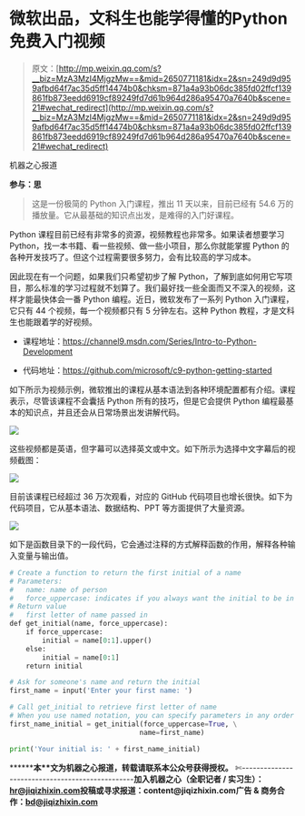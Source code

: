 # 微软出品，文科生也能学得懂的Python免费入门视频

> 原文：[http://mp.weixin.qq.com/s?__biz=MzA3MzI4MjgzMw==&mid=2650771181&idx=2&sn=249d9d959afbd64f7ac35d5ff14474b0&chksm=871a4a93b06dc385fd02ffcf139861fb873eedd6919cf89249fd7d61b964d286a95470a7640b&scene=21#wechat_redirect](http://mp.weixin.qq.com/s?__biz=MzA3MzI4MjgzMw==&mid=2650771181&idx=2&sn=249d9d959afbd64f7ac35d5ff14474b0&chksm=871a4a93b06dc385fd02ffcf139861fb873eedd6919cf89249fd7d61b964d286a95470a7640b&scene=21#wechat_redirect)

机器之心报道

**参与：思**

> 这是一份极简的 Python 入门课程，推出 11 天以来，目前已经有 54.6 万的播放量。它从最基础的知识点出发，是难得的入门好课程。

Python 课程目前已经有非常多的资源，视频教程也非常多。如果读者想要学习 Python，找一本书籍、看一些视频、做一些小项目，那么你就能掌握 Python 的各种开发技巧了。但这个过程需要很多努力，会有比较高的学习成本。

因此现在有一个问题，如果我们只希望初步了解 Python，了解到底如何用它写项目，那么标准的学习过程就不划算了。我们最好找一些全面而又不深入的视频，这样才能最快体会一番 Python 编程。近日，微软发布了一系列 Python 入门课程，它只有 44 个视频，每一个视频都只有 5 分钟左右。这种 Python 教程，才是文科生也能跟着学的好视频。

*   课程地址：https://channel9.msdn.com/Series/Intro-to-Python-Development

*   代码地址：https://github.com/microsoft/c9-python-getting-started

如下所示为视频示例，微软推出的课程从基本语法到各种环境配置都有介绍。课程表示，尽管该课程不会囊括 Python 所有的技巧，但是它会提供 Python 编程最基本的知识点，并且还会从日常场景出发讲解代码。

![](../Images/51defc348b57fe2dbdbb6f42a4c6c3cf.jpg)

这些视频都是英语，但字幕可以选择英文或中文。如下所示为选择中文字幕后的视频截图：

![](../Images/5a1bf10a45186ae6793515099d463bef.jpg)

目前该课程已经超过 36 万次观看，对应的 GitHub 代码项目也增长很快。如下为代码项目，它从基本语法、数据结构、PPT 等方面提供了大量资源。

![](../Images/e7b39060b3d18ee5216855d7693488a9.jpg)

如下是函数目录下的一段代码，它会通过注释的方式解释函数的作用，解释各种输入变量与输出值。

```py
# Create a function to return the first initial of a name
# Parameters:
#   name: name of person
#   force_uppercase: indicates if you always want the initial to be in upppercase
# Return value
#   first letter of name passed in
def get_initial(name, force_uppercase):
    if force_uppercase:
        initial = name[0:1].upper()
    else:
        initial = name[0:1]
    return initial

# Ask for someone's name and return the initial
first_name = input('Enter your first name: ')

# Call get_initial to retrieve first letter of name
# When you use named notation, you can specify parameters in any order
first_name_initial = get_initial(force_uppercase=True, \
                                name=first_name) 

print('Your initial is: ' + first_name_initial) 
```

********本****文为机器之心报道，**转载请联系本公众号获得授权****。**
✄------------------------------------------------**加入机器之心（全职记者 / 实习生）：hr@jiqizhixin.com****投稿或寻求报道：**content**@jiqizhixin.com****广告 & 商务合作：bd@jiqizhixin.com**